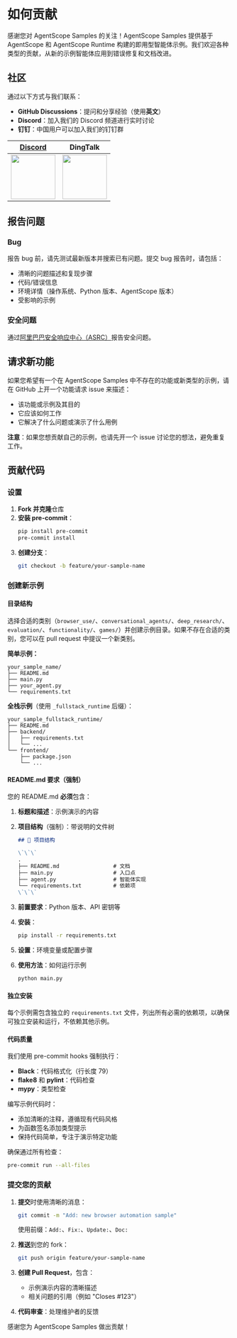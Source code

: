 # 如何贡献

感谢您对 AgentScope Samples 的关注！AgentScope Samples 提供基于 AgentScope 和 AgentScope Runtime 构建的即用型智能体示例。我们欢迎各种类型的贡献，从新的示例智能体应用到错误修复和文档改进。

## 社区

通过以下方式与我们联系：

- **GitHub Discussions**：提问和分享经验（使用**英文**）
- **Discord**：加入我们的 Discord 频道进行实时讨论
- **钉钉**：中国用户可以加入我们的钉钉群

| [Discord](https://discord.gg/eYMpfnkG8h)                                                                                         | DingTalk                                                                                                                          |
|----------------------------------------------------------------------------------------------------------------------------------|-----------------------------------------------------------------------------------------------------------------------------------|
| <img src="https://gw.alicdn.com/imgextra/i1/O1CN01hhD1mu1Dd3BWVUvxN_!!6000000000238-2-tps-400-400.png" width="100" height="100"> | <img src="https://img.alicdn.com/imgextra/i1/O1CN01LxzZha1thpIN2cc2E_!!6000000005934-2-tps-497-477.png" width="100" height="100"> |

## 报告问题

### Bug

报告 bug 前，请先测试最新版本并搜索已有问题。提交 bug 报告时，请包括：

- 清晰的问题描述和复现步骤
- 代码/错误信息
- 环境详情（操作系统、Python 版本、AgentScope 版本）
- 受影响的示例

### 安全问题

通过[阿里巴巴安全响应中心（ASRC）](https://security.alibaba.com/)报告安全问题。

## 请求新功能

如果您希望有一个在 AgentScope Samples 中不存在的功能或新类型的示例，请在 GitHub 上开一个功能请求 issue 来描述：

- 该功能或示例及其目的
- 它应该如何工作
- 它解决了什么问题或演示了什么用例

**注意**：如果您想贡献自己的示例，也请先开一个 issue 讨论您的想法，避免重复工作。



## 贡献代码

### 设置

1. **Fork 并克隆**仓库
2. **安装 pre-commit**：
   ```bash
   pip install pre-commit
   pre-commit install
   ```
3. **创建分支**：
   ```bash
   git checkout -b feature/your-sample-name
   ```

### 创建新示例

#### 目录结构

选择合适的类别（`browser_use/`、`conversational_agents/`、`deep_research/`、`evaluation/`、`functionality/`、`games/`）并创建示例目录。如果不存在合适的类别，您可以在 pull request 中提议一个新类别。

**简单示例：**
```
your_sample_name/
├── README.md
├── main.py
├── your_agent.py
└── requirements.txt
```

**全栈示例**（使用 `_fullstack_runtime` 后缀）：
```
your_sample_fullstack_runtime/
├── README.md
├── backend/
│   ├── requirements.txt
│   └── ...
└── frontend/
    ├── package.json
    └── ...
```

#### README.md 要求（强制）

您的 README.md **必须**包含：

1. **标题和描述**：示例演示的内容

2. **项目结构**（强制）：带说明的文件树
   ```markdown
   ## 🌳 项目结构

   \`\`\`
   .
   ├── README.md                 # 文档
   ├── main.py                   # 入口点
   ├── agent.py                  # 智能体实现
   └── requirements.txt          # 依赖项
   \`\`\`
   ```

3. **前置要求**：Python 版本、API 密钥等

4. **安装**：
   ```bash
   pip install -r requirements.txt
   ```

5. **设置**：环境变量或配置步骤

6. **使用方法**：如何运行示例
   ```bash
   python main.py
   ```

#### 独立安装

每个示例需包含独立的 `requirements.txt` 文件，列出所有必需的依赖项，以确保可独立安装和运行，不依赖其他示例。

#### 代码质量

我们使用 pre-commit hooks 强制执行：

- **Black**：代码格式化（行长度 79）
- **flake8** 和 **pylint**：代码检查
- **mypy**：类型检查

编写示例代码时：
- 添加清晰的注释，遵循现有代码风格
- 为函数签名添加类型提示
- 保持代码简单，专注于演示特定功能

确保通过所有检查：
```bash
pre-commit run --all-files
```

### 提交您的贡献

1. **提交**时使用清晰的消息：
   ```bash
   git commit -m "Add: new browser automation sample"
   ```
   使用前缀：`Add:`、`Fix:`、`Update:`、`Doc:`

2. **推送**到您的 fork：
   ```bash
   git push origin feature/your-sample-name
   ```

3. **创建 Pull Request**，包含：
   - 示例演示内容的清晰描述
   - 相关问题的引用（例如 "Closes #123"）

4. **代码审查**：处理维护者的反馈

感谢您为 AgentScope Samples 做出贡献！